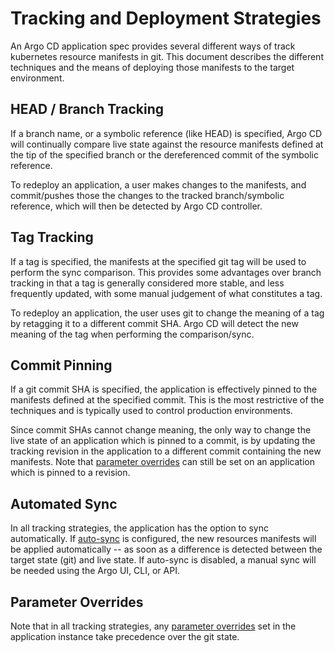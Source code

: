 # Tracking and Deployment Strategies

An Argo CD application spec provides several different ways of track kubernetes resource manifests in
git. This document describes the different techniques and the means of deploying those manifests to
the target environment.

## HEAD / Branch Tracking

If a branch name, or a symbolic reference (like HEAD) is specified, Argo CD will continually compare
live state against the resource manifests defined at the tip of the specified branch or the
dereferenced commit of the symbolic reference.

To redeploy an application, a user makes changes to the manifests, and commit/pushes those the
changes to the tracked branch/symbolic reference, which will then be detected by Argo CD controller.

## Tag Tracking

If a tag is specified, the manifests at the specified git tag will be used to perform the sync
comparison. This provides some advantages over branch tracking in that a tag is generally considered
more stable, and less frequently updated, with some manual judgement of what constitutes a tag.

To redeploy an application, the user uses git to change the meaning of a tag by retagging it to a
different commit SHA. Argo CD will detect the new meaning of the tag when performing the
comparison/sync.

## Commit Pinning

If a git commit SHA is specified, the application is effectively pinned to the manifests defined at
the specified commit. This is the most restrictive of the techniques and is typically used to
control production environments.

Since commit SHAs cannot change meaning, the only way to change the live state of an application
which is pinned to a commit, is by updating the tracking revision in the application to a different
commit containing the new manifests. Note that [parameter overrides](parameters.md) can still be set
on an application which is pinned to a revision.

## Automated Sync

In all tracking strategies, the application has the option to sync automatically. If [auto-sync](auto_sync.md)
is configured, the new resources manifests will be applied automatically -- as soon as a difference
is detected between the target state (git) and live state. If auto-sync is disabled, a manual sync
will be needed using the Argo UI, CLI, or API.

## Parameter Overrides
Note that in all tracking strategies, any [parameter overrides](parameters.md) set in the
application instance take precedence over the git state.
